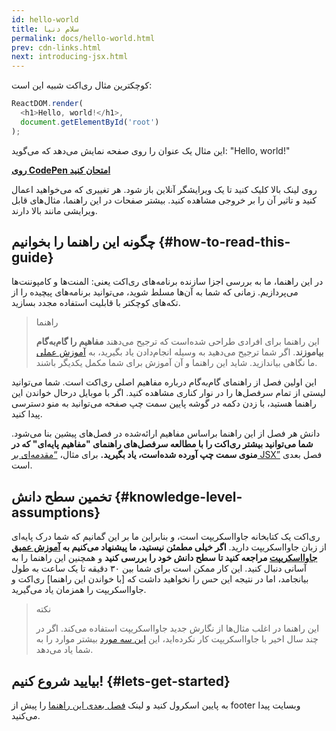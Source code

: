```yaml
---
id: hello-world
title: سلام دنیا
permalink: docs/hello-world.html
prev: cdn-links.html
next: introducing-jsx.html
---
```


کوچکترین مثال ری‌اکت شبیه این است:

```js
ReactDOM.render(
  <h1>Hello, world!</h1>,
  document.getElementById('root')
);
```
این مثال یک عنوان را روی صفحه نمایش می‌دهد که می‌گوید: "Hello, world!"

**[روی CodePen امتحان کنید](codepen://hello-world)**

روی لینک بالا کلیک کنید تا یک ویرایشگر آنلاین باز شود. هر تغییری که می‌خواهید اعمال کنید و تاثیر آن را بر خروجی مشاهده کنید. بیشتر صفحات در این راهنما، مثال‌های قابل ویرایشی مانند بالا دارند.


## چگونه این راهنما را بخوانیم {#how-to-read-this-guide}

در این راهنما، ما به بررسی اجزا سازنده برنامه‌های ری‌اکت یعنی: المنت‌ها و کامپوننت‌ها می‌پردازیم. زمانی که شما به آن‌ها مسلط شوید، می‌توانید برنامه‌های پیچیده را از تکه‌های کوچکتر با قابلیت استفاده مجدد بسازید.

>راهنما
>
>این راهنما برای افرادی طراحی شده‌است که ترجیح می‌دهند **مفاهیم را گام‌به‌گام بیاموزند**. اگر شما ترجیح می‌دهید به وسیله انجام‌دادن یاد بگیرید، به [آموزش عملی](/tutorial/tutorial.html) ما نگاهی بیاندازید. شاید این راهنما و آن آموزش برای شما مکمل یکدیگر باشند.

این اولین فصل از راهنمای گام‌به‌گام درباره مفاهیم اصلی ری‌اکت است. شما می‌توانید لیستی از تمام سرفصل‌ها را در نوار کناری مشاهده‌ کنید. اگر با موبایل درحال خواندن این راهنما هستید، با زدن دکمه در گوشه پایین سمت چپ صفحه می‌توانید به منو دسترسی پیدا کنید.

دانش هر فصل از این راهنما براساس مفاهیم ارائه‌شده در فصل‌های پیشین بنا می‌شود. **شما می‌توانید بیشتر ری‌اکت را با مطالعه سرفصل‌های راهنمای "مفاهیم پایه‌ای" که در منوی سمت چپ آورده‌ شده‌است، یاد بگیرید.** برای مثال، [“مقدمه‌ای بر JSX”](/docs/introducing-jsx.html) فصل بعدی است.


## تخمین سطح دانش {#knowledge-level-assumptions}

ری‌اکت یک کتابخانه جاوااسکریپت است، و بنابراین ما بر این گمانیم که شما  درک پایه‌ای از زبان جاوااسکریپت دارید. **اگر خیلی مطمئن نیستید، ما پیشنهاد می‌کنیم به [آموزش عمیق جاوااسکریپت](https://developer.mozilla.org/en-US/docs/Web/JavaScript/A_re-introduction_to_JavaScript) مراجعه کنید تا سطح دانش خود را بررسی کنید** و همچنین این راهنما را به آسانی دنبال کنید. این کار ممکن است برای شما بین ۳۰ دقیقه تا یک ساعت به طول بیانجامد، اما در نتیجه این حس را نخواهید داشت که [با خواندن این راهنما] ری‌اکت و جاوااسکریپت را همزمان یاد می‌گیرید.

>نکته
>
>این راهنما در اغلب مثال‌ها از نگارش جدید جاوااسکریپت استفاده می‌کند. اگر در چند سال اخیر با جاوااسکریپت کار نکرده‌اید، این [این سه مورد](https://gist.github.com/gaearon/683e676101005de0add59e8bb345340c) بیشتر موارد را به شما یاد می‌دهد.

## بیایید شروع کنیم! {#lets-get-started}

به پایین اسکرول کنید و لینک [فصل بعدی این راهنما](/docs/introducing-jsx.html) را پیش از footer وبسایت پیدا می‌کنید.

